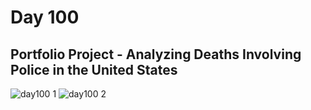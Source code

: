# Day 100
## Portfolio Project - Analyzing Deaths Involving Police in the United States

![day100 1](https://github.com/diorithaliti/Python/assets/74361197/5c5ec3bb-ee0b-4049-9792-1a796b37efc3)
![day100 2](https://github.com/diorithaliti/Python/assets/74361197/63f78451-ad6d-4a58-b9e7-34475a42479d)
